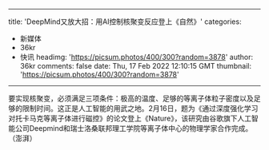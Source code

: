
---
title: 'DeepMind又放大招：用AI控制核聚变反应登上《自然》'
categories: 
 - 新媒体
 - 36kr
 - 快讯
headimg: 'https://picsum.photos/400/300?random=3878'
author: 36kr
comments: false
date: Thu, 17 Feb 2022 12:10:15 GMT
thumbnail: 'https://picsum.photos/400/300?random=3878'
---

<div>   
要实现核聚变，必须满足三项条件：极高的温度、足够的等离子体粒子密度以及足够的限制时间。这正是人工智能的用武之地。2月16日，题为《通过深度强化学习对托卡马克等离子体进行磁控》的论文登上《Nature》，该研究由谷歌旗下人工智能公司Deepmind和瑞士洛桑联邦理工学院等离子体中心的物理学家合作完成。（澎湃）  
</div>
            